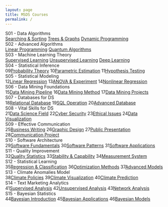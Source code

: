 ```yaml
---
layout: page
title: MSDS Courses
permalink: /
---
```


<div class="block" style="grid-template-columns: 1fr 1fr 1fr;">
  <div class="btn text"><div class="btn name">S01 - Data Algorithms</div>
    <div class="row" style="grid-template-columns: 1fr 1fr 1fr;">
      <a href="/01-MSDS/DS01/" class="btn box1">Searching & Sorting</a>
      <a href="/01-MSDS/DS02/" class="btn box1">Trees & Graphs</a>
      <a href="/01-MSDS/DS03/" class="btn box1">Dynamic Programming</a>
    </div>
  </div>
  <div class="btn text"><div class="btn name">S02 - Advanced Algorithms</div>
    <div class="row" style="grid-template-columns: 1fr 1fr 1fr;">
      <a href="/01-MSDS/DS04/" class="btn box1">Linear Programming</a>
      <a href="/01-MSDS/DS05/" class="btn box1">Quantum Algorithms</a>
    </div>
  </div>
  <div class="btn text"><div class="btn name">S03 - Machine Learning Theory</div>
    <div class="row" style="grid-template-columns: 1fr 1fr 1fr;">
      <a href="/01-MSDS/DS06/" class="btn box1">Supervised Learning</a>
      <a href="/01-MSDS/DS07/" class="btn box1">Unsupervised Learning</a>
      <a href="/01-MSDS/DS08/" class="btn box1">Deep Learning</a>
    </div>
  </div>
</div>

<div class="block" style="grid-template-columns: 1fr 1fr 1fr;">
  <div class="btn text"><div class="btn name">S04 - Statistical Inference</div>
    <div class="row" style="grid-template-columns: 1fr 5fr;">
      <a class="btn box2">09</a><a href="/01-MSDS/DS09/" class="btn box1">Probability Theory</a>
      <a class="btn box2">10</a><a href="/01-MSDS/DS10/" class="btn box1">Parametric Estimation</a>
      <a class="btn box2">11</a><a href="/01-MSDS/DS11/" class="btn box1">Hypothesis Testing</a>
    </div>
  </div>
  <div class="btn text"><div class="btn name">S05 - Statistical Modeling</div>
    <div class="row" style="grid-template-columns: 1fr 5fr;">
      <a class="btn box2">12</a><a href="/01-MSDS/DS12/" class="btn box1">Linear Regression</a>
      <a class="btn box2">13</a><a href="/01-MSDS/DS13/" class="btn box1">ANOVA & Experiment</a>
      <a class="btn box2">14</a><a href="/01-MSDS/DS14/" class="btn box1">Nonlinear Regression</a>
    </div>
  </div>
  <div class="btn text"><div class="btn name">S06 - Data Mining Foundations</div>
    <div class="row" style="grid-template-columns: 1fr 5fr;">
      <a class="btn box2">15</a><a href="/01-MSDS/DS15/" class="btn box1">Data Mining Pipeline</a>
      <a class="btn box2">16</a><a href="/01-MSDS/DS16/" class="btn box1">Data Mining Method</a>
      <a class="btn box2">17</a><a href="/01-MSDS/DS17/" class="btn box1">Data Mining Projects</a>
    </div>
  </div>
</div>

<div class="block" style="grid-template-columns: 1fr 1fr 1fr;">
  <div class="btn text"><div class="btn name">S07 - Databases for DS</div>
    <div class="row" style="grid-template-columns: 1fr 5fr;">
      <a class="btn box2">18</a><a href="/01-MSDS/DS18/" class="btn box1">Relational Database</a>
      <a class="btn box2">19</a><a href="/01-MSDS/DS19/" class="btn box1">SQL Operation</a>
      <a class="btn box2">20</a><a href="/01-MSDS/DS20/" class="btn box1">Advanced Database</a>
    </div>
  </div>
  <div class="btn text"><div class="btn name">S08 - Vital Skills for DS</div>
    <div class="row" style="grid-template-columns: 1fr 5fr;">
      <a class="btn box2">21</a><a href="/01-MSDS/DS21/" class="btn box1">Data Science Field</a>
      <a class="btn box2">22</a><a href="/01-MSDS/DS22/" class="btn box1">Cyber Security</a>
      <a class="btn box2">23</a><a href="/01-MSDS/DS23/" class="btn box1">Ethical Issues</a>
      <a class="btn box2">24</a><a href="/01-MSDS/DS24/" class="btn box1">Data Visualization</a>
    </div>
  </div>
  <div class="btn text"><div class="btn name">S09 - Effective Communication</div>
    <div class="row" style="grid-template-columns: 1fr 5fr;">
      <a class="btn box2">25</a><a href="/01-MSDS/DS25/" class="btn box1">Business Writing</a>
      <a class="btn box2">26</a><a href="/01-MSDS/DS26/" class="btn box1">Graphic Design</a>
      <a class="btn box2">27</a><a href="/01-MSDS/DS27/" class="btn box1">Public Presentation</a>
      <a class="btn box2">28</a><a href="/01-MSDS/DS28/" class="btn box1">Communication Project</a>
    </div>
  </div>
</div>

<div class="block" style="grid-template-columns: 1fr 1fr 1fr;">
  <div class="btn text"><div class="btn name">S10 - Software Architecture</div>
    <div class="row" style="grid-template-columns: 1fr 5fr;">
      <a class="btn box2">29</a><a href="/01-MSDS/DS29/" class="btn box1">Software Fundamentals</a>
      <a class="btn box2">30</a><a href="/01-MSDS/DS30/" class="btn box1">Software Patterns</a>
      <a class="btn box2">31</a><a href="/01-MSDS/DS31/" class="btn box1">Software Applications</a>
    </div>
  </div>
  <div class="btn text"><div class="btn name">S11 - Quality Improvement</div>
    <div class="row" style="grid-template-columns: 1fr 5fr;">
      <a class="btn box2">32</a><a href="/01-MSDS/DS32/" class="btn box1">Quality Statistics</a>
      <a class="btn box2">33</a><a href="/01-MSDS/DS33/" class="btn box1">Stability & Capability</a>
      <a class="btn box2">34</a><a href="/01-MSDS/DS34/" class="btn box1">Measurement System</a>
    </div>
  </div>
  <div class="btn text"><div class="btn name">S12 - Statistical Learning</div>
    <div class="row" style="grid-template-columns: 1fr 5fr;">
      <a class="btn box2">35</a><a href="/01-MSDS/DS35/" class="btn box1">Regression & Classification</a>
      <a class="btn box2">36</a><a href="/01-MSDS/DS36/" class="btn box1">Optimization Methods</a>
      <a class="btn box2">37</a><a href="/01-MSDS/DS37/" class="btn box1">Advanced Models</a>
    </div>
  </div>
</div>

<div class="block" style="grid-template-columns: 1fr 1fr 1fr;">
  <div class="btn text"><div class="btn name">S13 - Climate Anomalies Model</div>
    <div class="row" style="grid-template-columns: 1fr 5fr;">
      <a class="btn box2">38</a><a href="/01-MSDS/DS38/" class="btn box1">Climate Policies</a>
      <a class="btn box2">39</a><a href="/01-MSDS/DS39/" class="btn box1">Climate Visualization</a>
      <a class="btn box2">40</a><a href="/01-MSDS/DS40/" class="btn box1">Climate Prediction</a>
    </div>
  </div>
  <div class="btn text"><div class="btn name">S14 - Text Marketing Analytics</div>
    <div class="row" style="grid-template-columns: 1fr 5fr;">
      <a class="btn box2">41</a><a href="/01-MSDS/DS41/" class="btn box1">Supervised Analysis</a>
      <a class="btn box2">42</a><a href="/01-MSDS/DS42/" class="btn box1">Unsupervised Analysis</a>
      <a class="btn box2">43</a><a href="/01-MSDS/DS43/" class="btn box1">Network Analysis</a>
    </div>
  </div>
  <div class="btn text"><div class="btn name">S15 - Bayesian Statistics</div>
    <div class="row" style="grid-template-columns: 1fr 5fr;">
      <a class="btn box2">44</a><a href="/01-MSDS/DS44/" class="btn box1">Bayesian Introduction</a>
      <a class="btn box2">45</a><a href="/01-MSDS/DS45/" class="btn box1">Bayesian Applications</a>
      <a class="btn box2">46</a><a href="/01-MSDS/DSXX/" class="btn box1">Bayesian Models</a>
    </div>
  </div>
</div>
